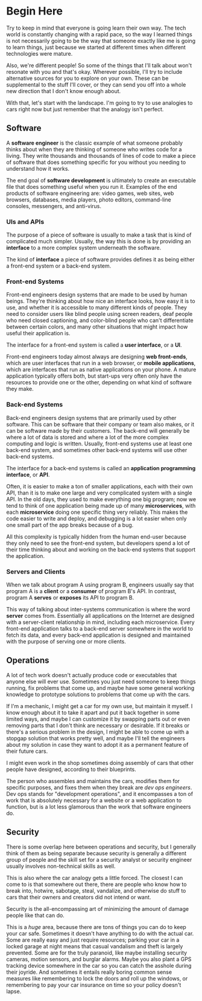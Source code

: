 # Begin Here

Try to keep in mind that everyone is going learn their own way. The tech world is constantly changing with a rapid pace, so the way I learned things is not necessarily going to be the way that someone exactly like me is going to learn things, just because we started at different times when different technologies were mature.

Also, we're different people! So some of the things that I'll talk about won't resonate with you and that's okay. Wherever possible, I'll try to include alternative sources for you to explore on your own. These can be supplemental to the stuff I'll cover, or they can send you off into a whole new direction that I don't know enough about.

With that, let's start with the landscape. I'm going to try to use analogies to cars right now but just remember that the analogy isn't perfect.

## Software

A **software engineer** is the classic example of what someone probably thinks about when they are thinking of someone who writes code for a living. They write thousands and thousands of lines of code to make a piece of software that does something specific for you without you needing to understand how it works.

The end goal of **software development** is ultimately to create an executable file that does something useful when you run it. Examples of the end products of software engineering are: video games, web sites, web browsers, databases, media players, photo editors, command-line consoles, messengers, and anti-virus.

### UIs and APIs

The purpose of a piece of software is usually to make a task that is kind of complicated much simpler. Usually, the way this is done is by providing an **interface** to a more complex system underneath the software.

The kind of **interface** a piece of software provides defines it as being either a front-end system or a back-end system.

### Front-end Systems

Front-end engineers design systems that are made to be used by human beings. They're thinking about how nice an interface looks, how easy it is to use, and whether it is accessible to many different kinds of people. They need to consider users like blind people using screen readers, deaf people who need closed captioning, and color-blind people who can't differentiate between certain colors, and many other situations that might impact how useful their application is.

The interface for a front-end system is called a **user interface**, or a **UI**.

Front-end engineers today almost always are designing **web front-ends**, which are user interfaces that run in a web browser, or **mobile applications**, which are interfaces that run as native applications on your phone. A mature application typically offers both, but start-ups very often only have the resources to provide one or the other, depending on what kind of software they make.

### Back-end Systems

Back-end engineers design systems that are primarily used by other software. This can be software that their company or team also makes, or it can be software made by their customers. The back-end will generally be where a lot of data is stored and where a lot of the more complex computing and logic is written. Usually, front-end systems use at least one back-end system, and sometimes other back-end systems will use other back-end systems.

The interface for a back-end systems is called an **application programming interface**, or **API**.

Often, it is easier to make a ton of smaller applications, each with their own API, than it is to make one large and very complicated system with a single API. In the old days, they used to make everything one big program; now we tend to think of one application being made up of many **microservices**, with each **microservice** doing one specific thing very reliably. This makes the code easier to write and deploy, and debugging is a lot easier when only one small part of the app breaks because of a bug.

All this complexity is typically hidden from the human end-user because they only need to see the front-end system, but developers spend a lot of their time thinking about and working on the back-end systems that support the application.

### Servers and Clients

When we talk about program A using program B, engineers usually say that program A is a **client** or a **consumer** of program B's API. In contrast, program A **serves** or **exposes** its API to program B.

This way of talking about inter-systems communication is where the word **server** comes from. Essentially all applications on the Internet are designed with a server-client relationship in mind, including each microservice. Every front-end application talks to a back-end server somewhere in the world to fetch its data, and every back-end application is designed and maintained with the purpose of serving one or more clients.

## Operations

A lot of tech work doesn't actually produce code or executables that anyone else will ever use. Sometimes you just need someone to keep things running, fix problems that come up, and maybe have some general working knowledge to prototype solutions to problems that come up with the cars.

If I'm a mechanic, I might get a car for my own use, but maintain it myself. I know enough about it to take it apart and put it back together in some limited ways, and maybe I can customize it by swapping parts out or even removing parts that I don't think are necessary or desirable. If it breaks or there's a serious problem in the design, I might be able to come up with a stopgap solution that works pretty well, and maybe I'll tell the engineers about my solution in case they want to adopt it as a permanent feature of their future cars.

I might even work in the shop sometimes doing assembly of cars that other people have designed, according to their blueprints.

The person who assembles and maintains the cars, modifies them for specific purposes, and fixes them when they break are *dev ops engineers*. Dev ops stands for "development operations", and it encompasses a ton of work that is absolutely necessary for a website or a web application to function, but is a lot less glamorous than the work that software engineers do.

## Security

There is some overlap here between operations and security, but I generally think of them as being separate because security is generally a different group of people and the skill set for a security analyst or security engineer usually involves non-technical skills as well.

This is also where the car analogy gets a little forced. The closest I can come to is that somewhere out there, there are people who know how to break into, hotwire, sabotage, steal, vandalize, and otherwise do stuff to cars that their owners and creators did not intend or want.

Security is the all-encompassing art of minimizing the amount of damage people like that can do.

This is a _huge_ area, because there are tons of things you can do to keep your car safe. Sometimes it doesn't have anything to do with the actual car. Some are really easy and just require resources; parking your car in a locked garage at night means that casual vandalism and theft is largely prevented. Some are for the truly paranoid, like maybe installing security cameras, motion sensors, and burglar alarms. Maybe you also plant a GPS tracking device somewhere in the car so you can catch the asshole during their joyride. And sometimes it entails really boring common sense measures like remembering to lock the doors and roll up the windows, or remembering to pay your car insurance on time so your policy doesn't lapse.

